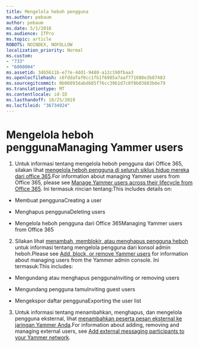 ```yaml
---
title: Mengelola heboh pengguna
ms.author: pebaum
author: pebaum
ms.date: 5/1/2018
ms.audience: ITPro
ms.topic: article
ROBOTS: NOINDEX, NOFOLLOW
localization_priority: Normal
ms.custom:
- "733"
- "6000004"
ms.assetid: 34b5611b-e77e-4dd1-9480-a12c190fbaa3
ms.openlocfilehash: c6fddafaf0cc1fb1f6985a7aaf771688e3b87483
ms.sourcegitcommit: 0b06093dabd685f76cc39b1d7c0f8b03883b6e79
ms.translationtype: MT
ms.contentlocale: id-ID
ms.lasthandoff: 10/25/2019
ms.locfileid: "36734924"
---
```

# <a name="managing-yammer-users"></a><span data-ttu-id="9d505-102">Mengelola heboh pengguna</span><span class="sxs-lookup"><span data-stu-id="9d505-102">Managing Yammer users</span></span>

1. <span data-ttu-id="9d505-103">Untuk informasi tentang mengelola heboh pengguna dari Office 365, silakan lihat [mengelola heboh pengguna di seluruh siklus hidup mereka dari office 365](https://docs.microsoft.com/yammer/manage-yammer-users/manage-users-across-their-lifecycle).</span><span class="sxs-lookup"><span data-stu-id="9d505-103">For information about managing Yammer users from Office 365, please see [Manage Yammer users across their lifecycle from Office 365](https://docs.microsoft.com/yammer/manage-yammer-users/manage-users-across-their-lifecycle).</span></span> <span data-ttu-id="9d505-104">Ini termasuk rincian tentang:</span><span class="sxs-lookup"><span data-stu-id="9d505-104">This includes details on:</span></span>

  - <span data-ttu-id="9d505-105">Membuat pengguna</span><span class="sxs-lookup"><span data-stu-id="9d505-105">Creating a user</span></span>

  - <span data-ttu-id="9d505-106">Menghapus pengguna</span><span class="sxs-lookup"><span data-stu-id="9d505-106">Deleting users</span></span>

  - <span data-ttu-id="9d505-107">Mengelola heboh pengguna dari Office 365</span><span class="sxs-lookup"><span data-stu-id="9d505-107">Managing Yammer users from Office 365</span></span>

2. <span data-ttu-id="9d505-108">Silakan lihat [menambah, memblokir, atau menghapus pengguna heboh](http://alchemyportal.azurewebsites.net/Rule/ManageYammer%20users%20across%20their%20lifecycle%20from%20Office%20365) untuk informasi tentang mengelola pengguna dari konsol admin heboh.</span><span class="sxs-lookup"><span data-stu-id="9d505-108">Please see [Add, block, or remove Yammer users](http://alchemyportal.azurewebsites.net/Rule/ManageYammer%20users%20across%20their%20lifecycle%20from%20Office%20365) for information about managing users from the Yammer admin console.</span></span> <span data-ttu-id="9d505-109">Ini termasuk:</span><span class="sxs-lookup"><span data-stu-id="9d505-109">This includes:</span></span>

  - <span data-ttu-id="9d505-110">Mengundang atau menghapus pengguna</span><span class="sxs-lookup"><span data-stu-id="9d505-110">Inviting or removing users</span></span>

  - <span data-ttu-id="9d505-111">Mengundang pengguna tamu</span><span class="sxs-lookup"><span data-stu-id="9d505-111">Inviting guest users</span></span>

  - <span data-ttu-id="9d505-112">Mengekspor daftar pengguna</span><span class="sxs-lookup"><span data-stu-id="9d505-112">Exporting the user list</span></span>

3. <span data-ttu-id="9d505-113">Untuk informasi tentang menambahkan, menghapus, dan mengelola pengguna eksternal, lihat [menambahkan peserta pesan eksternal ke jaringan Yammer Anda](https://docs.microsoft.com/yammer/work-with-external-users/add-external-participants).</span><span class="sxs-lookup"><span data-stu-id="9d505-113">For information about adding, removing and managing external users, see [Add external messaging participants to your Yammer network](https://docs.microsoft.com/yammer/work-with-external-users/add-external-participants).</span></span>
